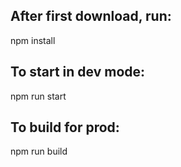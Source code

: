 ## After first download, run:

npm install

## To start in dev mode:

npm run start

## To build for prod:

npm run build
